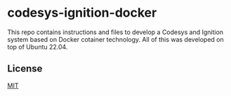 # codesys-ignition-docker
This repo contains instructions and files to develop a Codesys and Ignition system based on Docker cotainer technology. All of this was developed on top of Ubuntu 22.04.

## License

[MIT](https://choosealicense.com/licenses/mit/)
